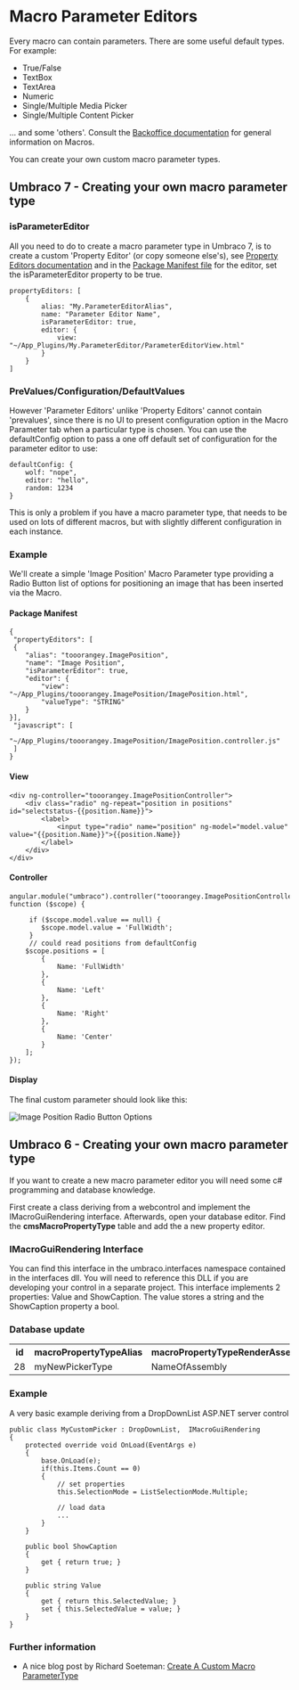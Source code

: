 # Macro Parameter Editors

Every macro can contain parameters. There are some useful default types.  For example:

* True/False
* TextBox
* TextArea
* Numeric
* Single/Multiple Media Picker
* Single/Multiple Content Picker

... and some 'others'.  Consult the [Backoffice documentation](../../Using-Umbraco/Backoffice-Overview.md) for general information on Macros.

You can create your own custom macro parameter types.

## Umbraco 7 - Creating your own macro parameter type ##

### isParameterEditor ###
All you need to do to create a macro parameter type in Umbraco 7, is to create a custom 'Property Editor' (or copy someone else's), see [Property Editors documentation](../../Extending/Property-Editors/index.md)
and in the [Package Manifest file](../../Extending/Property-Editors/package-manifest.md) for the editor, set the isParameterEditor property to be true.

    propertyEditors: [
        {
            alias: "My.ParameterEditorAlias",
            name: "Parameter Editor Name",
            isParameterEditor: true,
            editor: {
                view: "~/App_Plugins/My.ParameterEditor/ParameterEditorView.html"
            }
        }
    ]
### PreValues/Configuration/DefaultValues ###
However 'Parameter Editors' unlike 'Property Editors' cannot contain 'prevalues', since there is no UI to present configuration option in the Macro Parameter tab when a particular type is chosen. You can use the defaultConfig option to pass a one off default set of configuration for the parameter editor to use:

    defaultConfig: {
        wolf: "nope",
        editor: "hello",
        random: 1234
    }

This is only a problem if you have a macro parameter type, that needs to be used on lots of different macros, but with slightly different configuration in each instance.

### Example ###

We'll create a simple 'Image Position' Macro Parameter type providing a Radio Button list of options for positioning an image that has been inserted via the Macro.

#### Package Manifest ####

    {
     "propertyEditors": [
     {
        "alias": "tooorangey.ImagePosition",
        "name": "Image Position",
        "isParameterEditor": true,
        "editor": {
            "view": "~/App_Plugins/tooorangey.ImagePosition/ImagePosition.html",
            "valueType": "STRING"
        }
    }],
     "javascript": [
        "~/App_Plugins/tooorangey.ImagePosition/ImagePosition.controller.js"
     ]
    }

#### View ####

    <div ng-controller="tooorangey.ImagePositionController">
        <div class="radio" ng-repeat="position in positions" id="selectstatus-{{position.Name}}">
            <label>
                <input type="radio" name="position" ng-model="model.value" value="{{position.Name}}">{{position.Name}}
            </label>
        </div>
    </div>

#### Controller ####

    angular.module("umbraco").controller("tooorangey.ImagePositionController", function ($scope) {

         if ($scope.model.value == null) {
            $scope.model.value = 'FullWidth';
         }
         // could read positions from defaultConfig
        $scope.positions = [
            {
                Name: 'FullWidth'
            },
            {
                Name: 'Left'
            },
            {
                Name: 'Right'
            },
            {
                Name: 'Center'
            }
        ];
    });

#### Display ####

The final custom parameter should look like this:

![Image Position Radio Button Options](images/image-position.png)

## Umbraco 6 - Creating your own macro parameter type ##

If you want to create a new macro parameter editor you will need some c# programming and database knowledge.

First create a class deriving from a webcontrol and implement the IMacroGuiRendering interface. Afterwards, open your database editor.  Find the **cmsMacroPropertyType** table and add the a new property editor.

### IMacroGuiRendering Interface ###
You can find this interface in the umbraco.interfaces namespace contained in the interfaces dll.  You will need to reference this DLL if you are developing your control in a separate project.
This interface implements 2 properties:  Value and ShowCaption.
The value stores a string  and the ShowCaption property a bool.

### Database update ###
<table>
<tr><th>
id</th><th>macroPropertyTypeAlias</th><th>macroPropertyTypeRenderAssembly</th><th>macroPropertyTypeRenderType</th><th>macroPropertyTypeBaseType</th></tr>
<tr><td>
28</td><td>myNewPickerType</td><td>NameOfAssembly</td><td>FullName.OfType.IncludingNamespace</td><td>String</td></tr></table>

### Example ###
A very basic example deriving from a DropDownList ASP.NET server control

    public class MyCustomPicker : DropDownList,  IMacroGuiRendering
    {
		protected override void OnLoad(EventArgs e)
        {
            base.OnLoad(e);
            if(this.Items.Count == 0)
            {
                // set properties
                this.SelectionMode = ListSelectionMode.Multiple;

                // load data
                ...
            }
        }

        public bool ShowCaption
        {
            get { return true; }
        }

        public string Value
        {
            get { return this.SelectedValue; }
            set { this.SelectedValue = value; }
        }
    }


### Further information ###
* A nice blog post by Richard Soeteman: [Create A Custom Macro ParameterType](http://www.richardsoeteman.net/2010/01/04/CreateACustomMacroParameterType.aspx)
